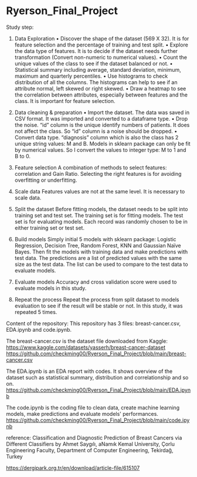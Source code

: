 # Ryerson_Final_Project

Study step:
1. Data Exploration
•	Discover the shape of the dataset (569 X 32). It is for feature selection and the percentage of training and test split.
•	Explore the data type of features. It is to decide if the dataset needs further transformation (Convert non-numeric to numerical values). 
•	Count the unique values of the class to see if the dataset balanced or not.
•	Statistical summary including average, standard deviation, minimum, maximum and quarterly percentiles. 
•	Use histograms to check distribution of all the columns. The histograms can help to see if an attribute normal, left skewed or right skewed.
•	Draw a heatmap to see the correlation between attributes, especially between features and the class. It is important for feature selection.

2. Data cleaning & preparation
•	Import the dataset. The data was saved in CSV format. It was imported and converted to a dataframe type.
•	Drop the noise. “id” column is the unique identify numbers of patients. It does not affect the class. So “id” column is a noise should be dropped.
•	Convert data type. “diagnosis” column which is also the class has 2 unique string values: M and B. Models in sklearn package can only be fit by numerical values. So I convert the values to integer type: M to 1 and B to 0.

3. Feature selection
A combination of methods to select features: correlation and Gain Ratio.
Selecting the right features is for avoiding overfitting or underfitting.

4. Scale data
Features values are not at the same level. It is necessary to scale data.

5. Split the dataset
Before fitting models, the dataset needs to be split into training set and test set. 
The training set is for fitting models. The test set is for evaluating models.
Each record was randomly chosen to be in either training set or test set. 

6. Build models
Simply initial 5 models with sklearn package: Logistic Regression, Decision Tree, Random Forest, KNN and Gaussian Naïve Bayes.
Then fit the models with training data and make predictions with test data.
The predictions are a list of predicted values with the same size as the test data. The list can be used to compare to the test data to evaluate models.

7. Evaluate models
Accuracy and cross validation score were used to evaluate models in this study.

8. Repeat the process
Repeat the process from split dataset to models evaluation to see if the result will be stable or not. In this study, it was repeated 5 times.



Content of the repository:
This repository has 3 files: breast-cancer.csv, EDA.ipynb and code.ipynb.

The breast-cancer.csv is the dataset file downloaded from Kaggle: https://www.kaggle.com/datasets/yasserh/breast-cancer-dataset
https://github.com/checkming00/Ryerson_Final_Project/blob/main/breast-cancer.csv

The EDA.ipynb is an EDA report with codes. It shows overview of the dataset such as statistical summary, distribution and correlationship and so on.
https://github.com/checkming00/Ryerson_Final_Project/blob/main/EDA.ipynb

The code.ipynb is the coding file to clean data, create machine learning models, make predictions and evaluate models' performances.
https://github.com/checkming00/Ryerson_Final_Project/blob/main/code.ipynb






reference:
Classification and Diagnostic Prediction of Breast Cancers via Different Classifiers by Ahmet Saygılı, aNamık Kemal University, Çorlu Engineering Faculty, Department of Computer Engineering, Tekirdağ, Turkey 

https://dergipark.org.tr/en/download/article-file/615107

